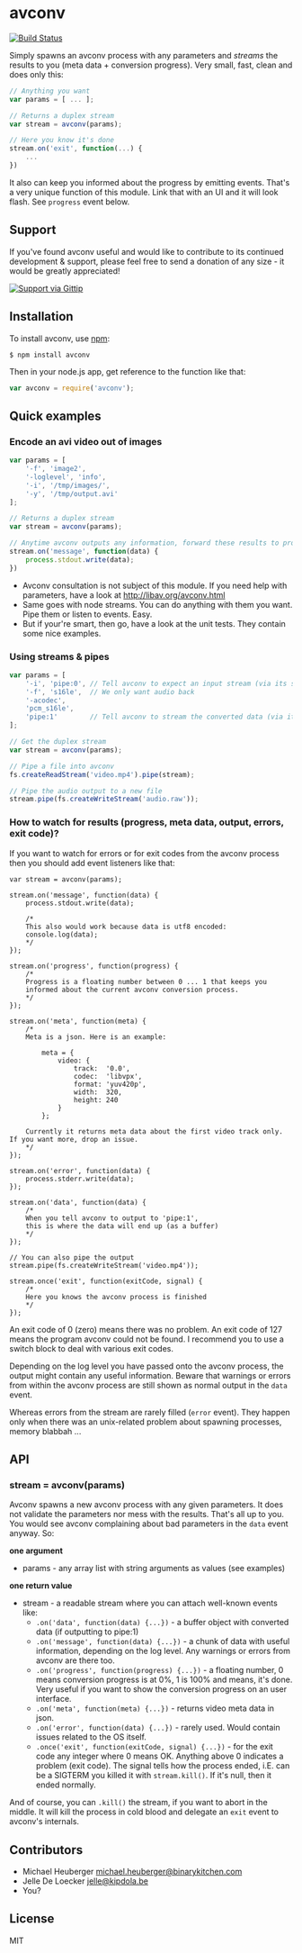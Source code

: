 # avconv

[![Build Status](https://travis-ci.org/binarykitchen/avconv.png?branch=master)](https://travis-ci.org/binarykitchen/avconv)

Simply spawns an avconv process with any parameters and *streams* the results to you (meta data + conversion progress). Very small, fast, clean and does only this:

```javascript
// Anything you want
var params = [ ... ];

// Returns a duplex stream
var stream = avconv(params);

// Here you know it's done
stream.on('exit', function(...) {
    ...
})
```

It also can keep you informed about the progress by emitting events. That's a very unique function of this module. Link that with an UI and it will look flash. See `progress` event below.

## Support
If you've found avconv useful and would like to contribute to its continued development & support, please feel free to send a donation of any size - it would be greatly appreciated!

[![Support via Gittip](https://rawgithub.com/chris---/Donation-Badges/master/gittip.jpeg)](https://www.gittip.com/binarykitchen)

## Installation

To install avconv, use [npm](http://github.com/isaacs/npm):

    $ npm install avconv

Then in your node.js app, get reference to the function like that:

```javascript
var avconv = require('avconv');
```

## Quick examples

### Encode an avi video out of images

```javascript
var params = [
    '-f', 'image2',
    '-loglevel', 'info',
    '-i', '/tmp/images/',
    '-y', '/tmp/output.avi'
];

// Returns a duplex stream
var stream = avconv(params);

// Anytime avconv outputs any information, forward these results to process.stdout
stream.on('message', function(data) {
    process.stdout.write(data);
})
```

* Avconv consultation is not subject of this module. If you need help with parameters, have a look at http://libav.org/avconv.html
* Same goes with node streams. You can do anything with them you want. Pipe them or listen to events. Easy.
* But if your're smart, then go, have a look at the unit tests. They contain some nice examples.

### Using streams & pipes

```javascript
var params = [
    '-i', 'pipe:0', // Tell avconv to expect an input stream (via its stdin)
    '-f', 's16le',  // We only want audio back
    '-acodec',
    'pcm_s16le',
    'pipe:1'        // Tell avconv to stream the converted data (via its stdout)
];

// Get the duplex stream
var stream = avconv(params);

// Pipe a file into avconv
fs.createReadStream('video.mp4').pipe(stream);

// Pipe the audio output to a new file
stream.pipe(fs.createWriteStream('audio.raw'));
```

### How to watch for results (progress, meta data, output, errors, exit code)?

If you want to watch for errors or for exit codes from the avconv process then you should add event listeners like that:

```
var stream = avconv(params);

stream.on('message', function(data) {
    process.stdout.write(data);

    /*
    This also would work because data is utf8 encoded:
    console.log(data);
    */
});

stream.on('progress', function(progress) {
    /*
    Progress is a floating number between 0 ... 1 that keeps you
    informed about the current avconv conversion process.
    */
});

stream.on('meta', function(meta) {
    /*
    Meta is a json. Here is an example:

        meta = {
            video: {
                track:  '0.0',
                codec:  'libvpx',
                format: 'yuv420p',
                width:  320,
                height: 240
            }
        };

    Currently it returns meta data about the first video track only. If you want more, drop an issue.
    */
});

stream.on('error', function(data) {
    process.stderr.write(data);
});

stream.on('data', function(data) {
    /*
    When you tell avconv to output to 'pipe:1',
    this is where the data will end up (as a buffer)
    */
});

// You can also pipe the output
stream.pipe(fs.createWriteStream('video.mp4'));

stream.once('exit', function(exitCode, signal) {
    /*
    Here you knows the avconv process is finished
    */
});
```

An exit code of 0 (zero) means there was no problem. An exit code of 127 means the program avconv could not be found. I recommend you to use a switch block to deal with various exit codes.

Depending on the log level you have passed onto the avconv process, the output might contain any useful information. Beware that warnings or errors from within the avconv process are still shown as normal output in the `data` event.

Whereas errors from the stream are rarely filled (`error` event). They happen only when there was an unix-related problem about spawning processes, memory blabbah ...

## API

### stream = avconv(params)

Avconv spawns a new avconv process with any given parameters. It does not validate the parameters nor mess with the results. That's all up to you. You would see avconv complaining about bad parameters in the `data` event anyway. So:

__one argument__

* params - any array list with string arguments as values (see examples)

__one return value__

* stream - a readable stream where you can attach well-known events like:
    * `.on('data', function(data) {...})` - a buffer object with converted data (if outputting to pipe:1)
    * `.on('message', function(data) {...})` - a chunk of data with useful information, depending on the log level. Any warnings or errors from avconv are there too.
    * `.on('progress', function(progress) {...})` - a floating number, 0 means conversion progress is at 0%, 1 is 100% and means, it's done. Very useful if you want to show the conversion progress on an user interface.
    * `.on('meta', function(meta) {...})` - returns video meta data in json.
    * `.on('error', function(data) {...})` - rarely used. Would contain issues related to the OS itself.
    * `.once('exit', function(exitCode, signal) {...})` - for the exit code any integer where 0 means OK. Anything above 0 indicates a problem (exit code). The signal tells how the process ended, i.E. can be a SIGTERM you killed it with `stream.kill()`. If it's null, then it ended normally.

And of course, you can `.kill()` the stream, if you want to abort in the middle. It will kill the process in cold blood and delegate an `exit` event to avconv's internals.

## Contributors

* Michael Heuberger <michael.heuberger@binarykitchen.com>
* Jelle De Loecker <jelle@kipdola.be>
* You?

## License

MIT
